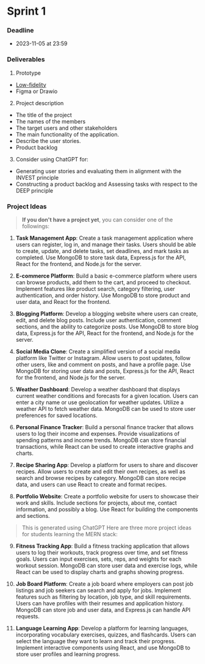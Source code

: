 # Sprint 1

### Deadline

- 2023-11-05 at 23:59

### Deliverables

1. Prototype
  - [Low-fidelity]
  - Figma or Drawio 
2. Project description 
  - The title of the project
  - The names of the members
  - The target users and other stakeholders
  - The main functionality of the application. 
  - Describe the user stories.
  - Product backlog
3. Consider using ChatGPT for:
  - Generating user stories and evaluating them in alignment with the INVEST principle
  - Constructing a product backlog and Assessing tasks with respect to the DEEP principle


### Project Ideas

> **If you don't have a project yet**, you can consider one of the followings:

1. **Task Management App**: Create a task management application where users can register, log in, and manage their tasks. Users should be able to create, update, and delete tasks, set deadlines, and mark tasks as completed. Use MongoDB to store task data, Express.js for the API, React for the frontend, and Node.js for the server.

2. **E-commerce Platform**: Build a basic e-commerce platform where users can browse products, add them to the cart, and proceed to checkout. Implement features like product search, category filtering, user authentication, and order history. Use MongoDB to store product and user data, and React for the frontend.

3. **Blogging Platform**: Develop a blogging website where users can create, edit, and delete blog posts. Include user authentication, comment sections, and the ability to categorize posts. Use MongoDB to store blog data, Express.js for the API, React for the frontend, and Node.js for the server.

4. **Social Media Clone**: Create a simplified version of a social media platform like Twitter or Instagram. Allow users to post updates, follow other users, like and comment on posts, and have a profile page. Use MongoDB for storing user data and posts, Express.js for the API, React for the frontend, and Node.js for the server.

5. **Weather Dashboard**: Develop a weather dashboard that displays current weather conditions and forecasts for a given location. Users can enter a city name or use geolocation for weather updates. Utilize a weather API to fetch weather data. MongoDB can be used to store user preferences for saved locations.

6. **Personal Finance Tracker**: Build a personal finance tracker that allows users to log their income and expenses. Provide visualizations of spending patterns and income trends. MongoDB can store financial transactions, while React can be used to create interactive graphs and charts.

7. **Recipe Sharing App**: Develop a platform for users to share and discover recipes. Allow users to create and edit their own recipes, as well as search and browse recipes by category. MongoDB can store recipe data, and users can use React to create and format recipes.

8. **Portfolio Website**: Create a portfolio website for users to showcase their work and skills. Include sections for projects, about me, contact information, and possibly a blog. Use React for building the components and sections.

> This is generated using ChatGPT
Here are three more project ideas for students learning the MERN stack:

9. **Fitness Tracking App**: Build a fitness tracking application that allows users to log their workouts, track progress over time, and set fitness goals. Users can input exercises, sets, reps, and weights for each workout session. MongoDB can store user data and exercise logs, while React can be used to display charts and graphs showing progress.

10. **Job Board Platform**: Create a job board where employers can post job listings and job seekers can search and apply for jobs. Implement features such as filtering by location, job type, and skill requirements. Users can have profiles with their resumes and application history. MongoDB can store job and user data, and Express.js can handle API requests.

11. **Language Learning App**: Develop a platform for learning languages, incorporating vocabulary exercises, quizzes, and flashcards. Users can select the language they want to learn and track their progress. Implement interactive components using React, and use MongoDB to store user profiles and learning progress.






<!-- Links -->
[Low-fidelity]:https://www.invisionapp.com/inside-design/low-fi-vs-hi-fi-prototyping/ 

<!-- 

### Technical requirements:

-  Your project shall have non-trivial front-end functionality.
-  Your project shall have non-trivial back-end functionality.
- The project shall use React for its front end.
- The back end shall be a Node.js-based server.
- Your application shall store some data in a database.
 -->
